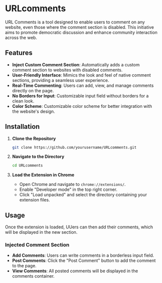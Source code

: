 # URLcomments
URL Comments is a tool designed to enable users to comment on any website, even those where the comment section is disabled. This initiative aims to promote democratic discussion and enhance community interaction across the web.

## Features
- **Inject Custom Comment Section**: Automatically adds a custom comment section to websites with disabled comments.
- **User-Friendly Interface**: Mimics the look and feel of native comment sections, providing a seamless user experience.
- **Real-Time Commenting**: Users can add, view, and manage comments directly on the page.
- **No Borders for Input**: Customizable input field without borders for a clean look.
- **Color Scheme**: Customizable color scheme for better integration with the website's design.

## Installation

1. **Clone the Repository**

    ```bash
    git clone https://github.com/yourusername/URLcomments.git
    ```

2. **Navigate to the Directory**

    ```bash
    cd URLcomments
    ```

3. **Load the Extension in Chrome**

    - Open Chrome and navigate to `chrome://extensions/`.
    - Enable "Developer mode" in the top right corner.
    - Click "Load unpacked" and select the directory containing your extension files.

## Usage

Once the extension is loaded,  UUers can then add their comments, which will be displayed in the new section.

### Injected Comment Section

- **Add Comments**: Users can write comments in a borderless input field.
- **Post Comments**: Click the "Post Comment" button to add the comment to the page.
- **View Comments**: All posted comments will be displayed in the comments container.
